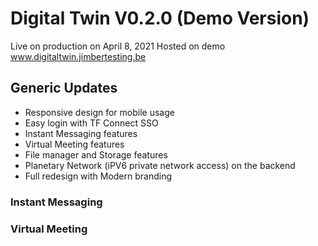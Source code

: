 # Digital Twin V0.2.0 (Demo Version)

Live on production on April 8, 2021
Hosted on demo www.digitaltwin.jimbertesting.be

## Generic Updates
- Responsive design for mobile usage
- Easy login with TF Connect SSO
- Instant Messaging features
- Virtual Meeting features
- File manager and Storage features
- Planetary Network (iPV6 private network access) on the backend
- Full redesign with Modern branding


### Instant Messaging



### Virtual Meeting



